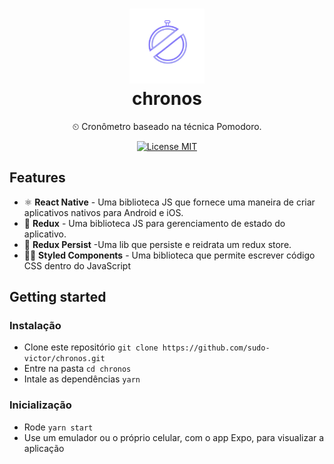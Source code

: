 <h1 align="center">
<img src="./assets/chronos-logo.svg" width="120" height="120"/>
<br/>
chronos
</h1>

<p align="center">
⏲ Cronômetro baseado na técnica Pomodoro.
</p>
<p align="center">
  <a href="https://opensource.org/licenses/MIT">
    <img src="https://img.shields.io/badge/License-MIT-blue.svg" alt="License MIT">
  </a>
</p>

## Features

-   ⚛ **React Native** - Uma biblioteca JS que fornece uma maneira de criar aplicativos nativos para Android e iOS.
-   🔄 **Redux** - Uma biblioteca JS para gerenciamento de estado do aplicativo.
-   🔄 **Redux Persist** -Uma lib que persiste e reidrata um redux store.
-   💅🏿 **Styled Components** - Uma biblioteca que permite escrever código CSS dentro do JavaScript

## Getting started

### Instalação

 - Clone este repositório ```git clone https://github.com/sudo-victor/chronos.git```
 - Entre na pasta ```cd chronos```
 - Intale as dependências ```yarn```


### Inicialização

 - Rode ```yarn start``` 
 - Use um emulador ou o próprio celular, com o app Expo, para visualizar a aplicação
